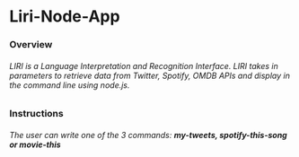 # Liri-Node-App

### Overview

###### LIRI is a Language Interpretation and Recognition Interface. LIRI  takes in parameters to retrieve data from Twitter, Spotify, OMDB APIs and display in the command line using node.js.

### Instructions
###### The user can write one of the 3 commands: **my-tweets, spotify-this-song or movie-this**